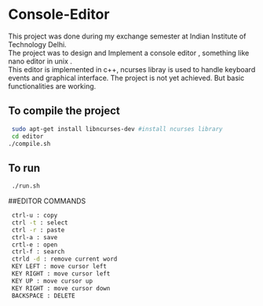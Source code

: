 # Console-Editor

This project was done during my exchange semester at Indian Institute of Technology Delhi. <br/>
The project was to design and Implement a console editor , something like nano editor in unix . <br/>
This editor is implemented in c++, ncurses libray is used to handle keyboard events and  graphical interface.
The project is not yet achieved. But basic functionalities are working.

## To compile the project

```bash
 sudo apt-get install libncurses-dev #install ncurses library 
 cd editor
./compile.sh
```

## To  run 

```bash
 ./run.sh
```

##EDITOR COMMANDS 

```bash
 ctrl-u : copy 
 ctrl -t : select 
 ctrl -r : paste
 ctrl-a : save 
 crtl-e : open 
 ctrl-f : search 
 ctrld -d : remove current word
 KEY LEFT : move cursor left 
 KEY RIGHT : move cursor left 
 KEY UP : move cursor up
 KEY RIGHT : move cursor down 
 BACKSPACE : DELETE  
```
